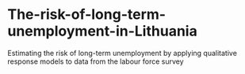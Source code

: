 # The-risk-of-long-term-unemployment-in-Lithuania
Estimating the risk of long-term unemployment by applying qualitative response models to data from the labour force survey
